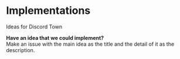 # Implementations
Ideas for Discord Town

**Have an idea that we could implement?**  
Make an issue with the main idea as the title and the detail of it as the description.
